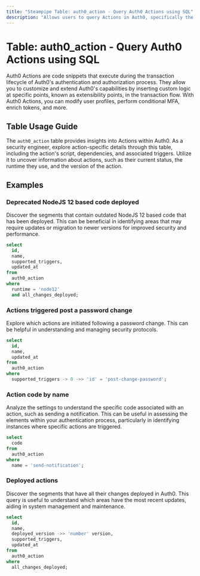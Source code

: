 ```yaml
---
title: "Steampipe Table: auth0_action - Query Auth0 Actions using SQL"
description: "Allows users to query Actions in Auth0, specifically the details of each action, providing insights into the actions' configurations and status."
---
```


# Table: auth0_action - Query Auth0 Actions using SQL

Auth0 Actions are code snippets that execute during the transaction lifecycle of Auth0's authentication and authorization process. They allow you to customize and extend Auth0's capabilities by inserting custom logic at specific points, known as extensibility points, in the transaction flow. With Auth0 Actions, you can modify user profiles, perform conditional MFA, enrich tokens, and more.

## Table Usage Guide

The `auth0_action` table provides insights into Actions within Auth0. As a security engineer, explore action-specific details through this table, including the action's script, dependencies, and associated triggers. Utilize it to uncover information about actions, such as their current status, the runtime they use, and the version of the action.

## Examples

### Deprecated NodeJS 12 based code deployed
Discover the segments that contain outdated NodeJS 12 based code that has been deployed. This can be beneficial in identifying areas that may require updates or migration to newer versions for improved security and performance.

```sql
select
  id,
  name,
  supported_triggers,
  updated_at
from
  auth0_action
where
  runtime = 'node12'
  and all_changes_deployed;
```

### Actions triggered post a password change
Explore which actions are initiated following a password change. This can be helpful in understanding and managing security protocols.

```sql
select
  id,
  name,
  updated_at
from
  auth0_action
where
  supported_triggers -> 0 ->> 'id' = 'post-change-password';
```

### Action code by name
Analyze the settings to understand the specific code associated with an action, such as sending a notification. This can be useful in assessing the elements within your authentication process, particularly in identifying instances where specific actions are triggered.

```sql
select
  code
from
  auth0_action
where
  name = 'send-notification';
```

### Deployed actions
Discover the segments that have all their changes deployed in Auth0. This query is useful to understand which areas have the most recent updates, aiding in system management and maintenance.

```sql
select
  id,
  name,
  deployed_version ->> 'number' version,
  supported_triggers,
  updated_at
from
  auth0_action
where
  all_changes_deployed;
```